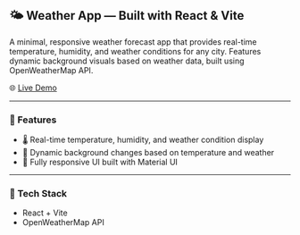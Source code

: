 ## 🌤️ Weather App — Built with React & Vite

A minimal, responsive weather forecast app that provides real-time temperature, humidity, and weather conditions for any city. Features dynamic background visuals based on weather data, built using OpenWeatherMap API.

🌐 [Live Demo](https://shivang-7.github.io/weather-app/)

---

### 🌟 Features
- 🌡️ Real-time temperature, humidity, and weather condition display  
- 🎨 Dynamic background changes based on temperature and weather  
- 📱 Fully responsive UI built with Material UI

---

### 🔧 Tech Stack
- React + Vite
- OpenWeatherMap API
